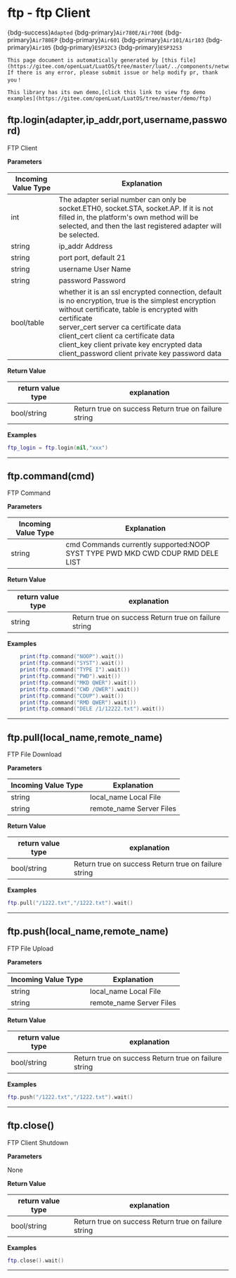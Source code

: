 # ftp - ftp Client

{bdg-success}`Adapted` {bdg-primary}`Air780E/Air700E` {bdg-primary}`Air780EP` {bdg-primary}`Air601` {bdg-primary}`Air101/Air103` {bdg-primary}`Air105` {bdg-primary}`ESP32C3` {bdg-primary}`ESP32S3`

```{note}
This page document is automatically generated by [this file](https://gitee.com/openLuat/LuatOS/tree/master/luat/../components/network/libftp/luat_lib_ftp.c). If there is any error, please submit issue or help modify pr, thank you！
```

```{tip}
This library has its own demo,[click this link to view ftp demo examples](https://gitee.com/openLuat/LuatOS/tree/master/demo/ftp)
```

## ftp.login(adapter,ip_addr,port,username,password)



FTP Client

**Parameters**

|Incoming Value Type | Explanation|
|-|-|
|int|The adapter serial number can only be socket.ETH0, socket.STA, socket.AP. If it is not filled in, the platform's own method will be selected, and then the last registered adapter will be selected.|
|string|ip_addr Address|
|string|port port, default 21|
|string|username User Name|
|string|password Password|
|bool/table|whether it is an ssl encrypted connection, default is no encryption, true is the simplest encryption without certificate, table is encrypted with certificate <br>server_cert server ca certificate data <br>client_cert client ca certificate data <br>client_key client private key encrypted data <br>client_password client private key password data|

**Return Value**

|return value type | explanation|
|-|-|
|bool/string|Return true on success Return true on failure string|

**Examples**

```lua
ftp_login = ftp.login(nil,"xxx")

```

---

## ftp.command(cmd)



FTP Command

**Parameters**

|Incoming Value Type | Explanation|
|-|-|
|string|cmd Commands currently supported:NOOP SYST TYPE PWD MKD CWD CDUP RMD DELE LIST|

**Return Value**

|return value type | explanation|
|-|-|
|string|Return true on success Return true on failure string|

**Examples**

```lua
    print(ftp.command("NOOP").wait())
    print(ftp.command("SYST").wait())
    print(ftp.command("TYPE I").wait())
    print(ftp.command("PWD").wait())
    print(ftp.command("MKD QWER").wait())
    print(ftp.command("CWD /QWER").wait())
    print(ftp.command("CDUP").wait())
    print(ftp.command("RMD QWER").wait())
    print(ftp.command("DELE /1/12222.txt").wait())

```

---

## ftp.pull(local_name,remote_name)



FTP File Download

**Parameters**

|Incoming Value Type | Explanation|
|-|-|
|string|local_name Local File|
|string|remote_name Server Files|

**Return Value**

|return value type | explanation|
|-|-|
|bool/string|Return true on success Return true on failure string|

**Examples**

```lua
ftp.pull("/1222.txt","/1222.txt").wait()

```

---

## ftp.push(local_name,remote_name)



FTP File Upload

**Parameters**

|Incoming Value Type | Explanation|
|-|-|
|string|local_name Local File|
|string|remote_name Server Files|

**Return Value**

|return value type | explanation|
|-|-|
|bool/string|Return true on success Return true on failure string|

**Examples**

```lua
ftp.push("/1222.txt","/1222.txt").wait()

```

---

## ftp.close()



FTP Client Shutdown

**Parameters**

None

**Return Value**

|return value type | explanation|
|-|-|
|bool/string|Return true on success Return true on failure string|

**Examples**

```lua
ftp.close().wait()

```

---

